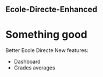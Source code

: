 ## Ecole-Directe-Enhanced
# Something good
Better Ecole Directe
New features:
- Dashboard
- Grades averages